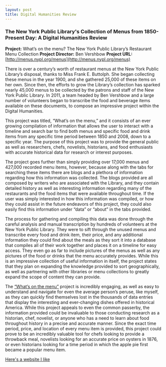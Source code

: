 ```yaml
---
layout: post
title: Digital Humanities Review
---
```


### **The New York Public Library's Collection of Menus from 1850-Present Day: A Digital Humanities Review**

**Project:** What’s on the menu? The New York Public Library’s Restaurant Menu Collection
**Project Director:** Ben Vershbow
**Project URL:** [http://menus.nypl.org/menus](http://menus.nypl.org/menus)

There is over a century’s worth of restaurant menus at the New York Public Library’s disposal, thanks to Miss Frank E. Buttolph. She began collecting these menus in the year 1900, and she gathered 25,000 of these items on her own. Since then, the efforts to grow the Library’s collection has sparked nearly 45,000 menus to be collected by the patrons and staff of the New York Public Library. In 2011, a team headed by Ben Vershbow and a large number of volunteers began to transcribe the food and beverage items available on these documents, to compose an impressive project within the Digital Humanities.
	
  
  This project was titled, “What’s on the menu,” and it consists of an ever growing compilation of information that allows the user to interact with a timeline and search bar to find both menus and specific food and drink items from any specific time period between 1850 and 2008, down to a specific year. The purpose of this project was to provide the general public as well as researchers, chefs, novelists, historians, and food enthusiasts with accurate historical data for research or interest purposes. 
	
  
  The project goes further than simply providing over 17,000 menus and 427,000 recorded menu items, however, because along with the tabs for searching these items there are blogs and a plethora of information regarding how this information was collected. The blogs provided are all composed by writers who are associated with the Library, and they contain detailed history as well as interesting information regarding many of the restaurants and the food items that were available throughout time. If the user was simply interested in how this information was compiled, or how they could assist in the future endeavors of this project, they could also easily find this information under “data” or “about” in the tabs provided. 
	
  
  The process for gathering and compiling this data was done through the careful analysis and manual transcription by hundreds of volunteers at the New York Public Library. They were to sift through the unused menus and transcribe every food and drink item, their price, and any additional information they could find about the meals as they sort it into a database that compiles all of their work together and places it on a timeline for easy access. They even go as far to include pictures of the menus as well as any pictures of the food or drinks that the menu accurately provides. While this is an impressive collection of useful information in itself, the project states that they plan on expanding the knowledge provided to sort geographically, as well as partnering with other libraries or menu collections to greatly expand the scope of content they can provide. 


The [“What’s on the menu”](http://menus.nypl.org/menus) project is incredibly engaging, as well as easy to understand and navigate for even the average person’s peruse, like myself, as they can quickly find themselves lost in the thousands of data entries that display the interesting and ever-changing dishes offered in historical America. While this project appeals to even the common passerby, the information provided could be invaluable to those conducting research as a historian, chef, novelist, or anyone who has a need to learn about food throughout history in a precise and accurate manner. Since the exact time period, price, and location of every menu item is provided, this project could prove to be an incredibly valuable tool for chefs looking to provide a throwback meal, novelists looking for an accurate price on oysters in 1876, or even historians looking for a time period in which the apple pie first became a popular menu item. 


[Here's a website I like](http://seriouseats.com)
